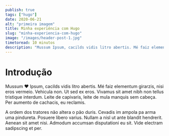```yaml
---
publish: true
tags: ["hugo"]
date: 2020-06-21
alt: "primeira imagem"
title: Minha experiência com Hugo
slug: "minha-experiencia-com-hugo"
image: "/images/header-post-1.jpg"
timetoread: 10 minutos
description: "Mussum Ipsum, cacilds vidis litro abertis. Mé faiz elementum girarzis, nisi eros vermeio. Vehicula non. Ut sed ex eros. Vivamus sit amet nibh non tellus..."
---
```

# Introdução

Mussum :heart: Ipsum, cacilds vidis litro abertis. Mé faiz elementum girarzis, nisi eros vermeio. Vehicula non. Ut sed ex eros. Vivamus sit amet nibh non tellus tristique interdum. Leite de capivaris, leite de mula manquis sem cabeça. Per aumento de cachacis, eu reclamis.

A ordem dos tratores não altera o pão duris. Cevadis im ampola pa arma uma pindureta. Posuere libero varius. Nullam a nisl ut ante blandit hendrerit. Aenean sit amet nisi. Admodum accumsan disputationi eu sit. Vide electram sadipscing et per.
